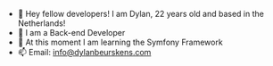- 👋 Hey fellow developers! I am Dylan, 22 years old and based in the Netherlands!
- 👀 I am a Back-end Developer
- 🌱 At this moment I am learning the Symfony Framework
-  📫 Email: info@dylanbeurskens.com

